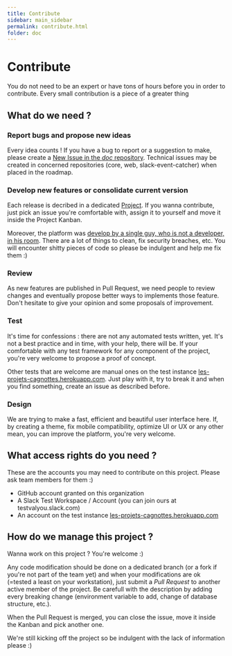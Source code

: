 ```yaml
---
title: Contribute
sidebar: main_sidebar
permalink: contribute.html
folder: doc
---
```


# Contribute

You do not need to be an expert or have tons of hours before you in order to contribute. Every small contribution is a piece of a greater thing

## What do we need ?

### Report bugs and propose new ideas

Every idea counts ! If you have a bug to report or a suggestion to make, please create a [New Issue in the *doc* repository](https://github.com/les-projets-cagnottes/doc/issues). Technical issues may be created in concerned repositories (core, web, slack-event-catcher) when placed in the roadmap.

### Develop new features or consolidate current version

Each release is decribed in a dedicated [Project](https://github.com/orgs/les-projets-cagnottes/projects). If you wanna contribute, just pick an issue you're comfortable with, assign it to yourself and move it inside the Project Kanban.

Moreover, the platform was [develop by a single guy, who is not a developer, in his room](https://www.youtube.com/watch?v=MYZ67-Sh7kM). There are a lot of things to clean, fix security breaches, etc. You will encounter shitty pieces of code so please be indulgent and help me fix them :)

### Review

As new features are published in Pull Request, we need people to review changes and eventually propose better ways to implements those feature. Don't hesitate to give your opinion and some proposals of improvement.

### Test

It's time for confessions : there are not any automated tests written, yet. It's not a best practice and in time, with your help, there will be. If your comfortable with any test framework for any component of the project, you're very welcome to propose a proof of concept.

Other tests that are welcome are manual ones on the test instance [les-projets-cagnottes.herokuapp.com](https://les-projets-cagnottes.herokuapp.com). Just play with it, try to break it and when you find something, create an issue as described before.

### Design

We are trying to make a fast, efficient and beautiful user interface here. If, by creating a theme, fix mobile compatibility, optimize UI or UX or any other mean, you can improve the platform, you're very welcome.

## What access rights do you need ?

These are the accounts you may need to contribute on this project. Please ask team members for them :)
- GitHub account granted on this organization
- A Slack Test Workspace / Account (you can join ours at testvalyou.slack.com)
- An account on the test instance [les-projets-cagnottes.herokuapp.com](https://les-projets-cagnottes.herokuapp.com)

## How do we manage this project ?

Wanna work on this project ? You're welcome :)

Any code modification should be done on a dedicated branch (or a fork if you're not part of the team yet) and when your modifications are ok (=tested a least on your workstation), just submit a *Pull Request* to another active member of the project. Be carefull with the description by adding every breaking change (environment variable to add, change of database structure, etc.).

When the Pull Request is merged, you can close the issue, move it inside the Kanban and pick another one.

We're still kicking off the project so be indulgent with the lack of information please :)
